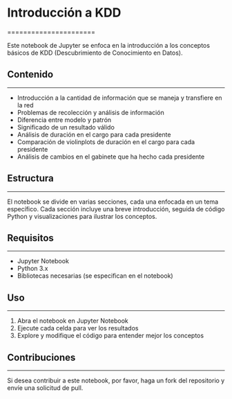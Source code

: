 

# Introducción a KDD
======================

Este notebook de Jupyter se enfoca en la introducción a los conceptos básicos de KDD (Descubrimiento de Conocimiento en Datos).

## Contenido
------------

*   Introducción a la cantidad de información que se maneja y transfiere en la red
*   Problemas de recolección y análisis de información
*   Diferencia entre modelo y patrón
*   Significado de un resultado válido
*   Análisis de duración en el cargo para cada presidente
*   Comparación de violinplots de duración en el cargo para cada presidente
*   Análisis de cambios en el gabinete que ha hecho cada presidente

## Estructura
-------------

El notebook se divide en varias secciones, cada una enfocada en un tema específico. Cada sección incluye una breve introducción, seguida de código Python y visualizaciones para ilustrar los conceptos.

## Requisitos
------------

*   Jupyter Notebook
*   Python 3.x
*   Bibliotecas necesarias (se especifican en el notebook)

## Uso
-----

1.  Abra el notebook en Jupyter Notebook
2.  Ejecute cada celda para ver los resultados
3.  Explore y modifique el código para entender mejor los conceptos

## Contribuciones
------------

Si desea contribuir a este notebook, por favor, haga un fork del repositorio y envíe una solicitud de pull.
